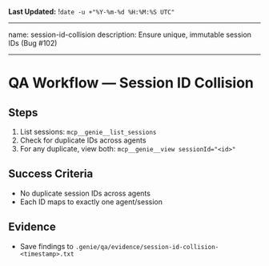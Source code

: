 **Last Updated:** !`date -u +"%Y-%m-%d %H:%M:%S UTC"`

---
name: session-id-collision
description: Ensure unique, immutable session IDs (Bug #102)

---

# QA Workflow — Session ID Collision

## Steps
1) List sessions: `mcp__genie__list_sessions`
2) Check for duplicate IDs across agents
3) For any duplicate, view both: `mcp__genie__view sessionId="<id>"`

## Success Criteria
- No duplicate session IDs across agents
- Each ID maps to exactly one agent/session

## Evidence
- Save findings to `.genie/qa/evidence/session-id-collision-<timestamp>.txt`

